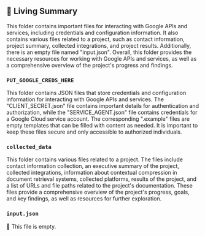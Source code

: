 

<!-- Living README Summary -->
## 🌳 Living Summary

This folder contains important files for interacting with Google APIs and services, including credentials and configuration information. It also contains various files related to a project, such as contact information, project summary, collected integrations, and project results. Additionally, there is an empty file named "input.json". Overall, this folder provides the necessary resources for working with Google APIs and services, as well as a comprehensive overview of the project's progress and findings.


### `PUT_GOOGLE_CREDS_HERE`

This folder contains JSON files that store credentials and configuration information for interacting with Google APIs and services. The "CLIENT_SECRET.json" file contains important details for authentication and authorization, while the "SERVICE_AGENT.json" file contains credentials for a Google Cloud service account. The corresponding ".example" files are empty templates that can be filled with content as needed. It is important to keep these files secure and only accessible to authorized individuals.


### `collected_data`

This folder contains various files related to a project. The files include contact information collection, an executive summary of the project, collected integrations, information about contextual compression in document retrieval systems, collected platforms, results of the project, and a list of URLs and file paths related to the project's documentation. These files provide a comprehensive overview of the project's progress, goals, and key findings, as well as resources for further exploration.


### `input.json`

📄 This file is empty.

<!-- Living README Summary -->